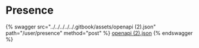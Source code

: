 # Presence

{% swagger src="../../../../../.gitbook/assets/openapi (2).json" path="/user/presence" method="post" %}
[openapi (2).json](<../../../../../.gitbook/assets/openapi (2).json>)
{% endswagger %}
